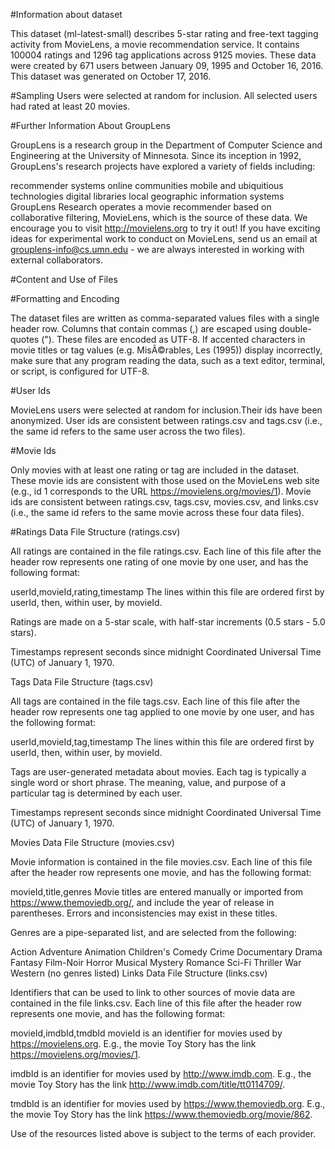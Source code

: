 #Information about dataset

This dataset (ml-latest-small) describes 5-star rating and free-text tagging activity from MovieLens,
a movie recommendation service. It contains 100004 ratings and 1296 tag applications across 9125 movies. 
These data were created by 671 users between January 09, 1995 and October 16, 2016. 
This dataset was generated on October 17, 2016.

#Sampling
Users were selected at random for inclusion. All selected users had rated at least 20 movies.

#Further Information About GroupLens

GroupLens is a research group in the Department of Computer Science and Engineering at the University of Minnesota. 
Since its inception in 1992, GroupLens's research projects have explored a variety of fields including:

recommender systems
online communities
mobile and ubiquitious technologies
digital libraries
local geographic information systems
GroupLens Research operates a movie recommender based on collaborative filtering, MovieLens, which is the source of these data. We encourage you to visit http://movielens.org to try it out! If you have exciting ideas for experimental work to conduct on MovieLens, send us an email at grouplens-info@cs.umn.edu - we are always interested in working with external collaborators.

#Content and Use of Files

#Formatting and Encoding

The dataset files are written as comma-separated values files with a single header row.
Columns that contain commas (,) are escaped using double-quotes ("). These files are encoded as UTF-8. 
If accented characters in movie titles or tag values (e.g. MisÃ©rables, Les (1995)) display incorrectly, 
make sure that any program reading the data, such as a text editor, terminal, or script, is configured for UTF-8.

#User Ids

MovieLens users were selected at random for inclusion.Their ids have been anonymized. 
User ids are consistent between ratings.csv and tags.csv (i.e., the same id refers to the same user across the two files).

#Movie Ids

Only movies with at least one rating or tag are included in the dataset. 
These movie ids are consistent with those used on the MovieLens web site
(e.g., id 1 corresponds to the URL https://movielens.org/movies/1). 
Movie ids are consistent between ratings.csv, tags.csv, movies.csv, and 
links.csv (i.e., the same id refers to the same movie across these four data files).

#Ratings Data File Structure (ratings.csv)

All ratings are contained in the file ratings.csv.
Each line of this file after the header row represents one rating of one movie by one user, and has the following format:

userId,movieId,rating,timestamp
The lines within this file are ordered first by userId, then, within user, by movieId.

Ratings are made on a 5-star scale, with half-star increments (0.5 stars - 5.0 stars).

Timestamps represent seconds since midnight Coordinated Universal Time (UTC) of January 1, 1970.

Tags Data File Structure (tags.csv)

All tags are contained in the file tags.csv. Each line of this file after the header row represents one tag applied to one movie by one user, and has the following format:

userId,movieId,tag,timestamp
The lines within this file are ordered first by userId, then, within user, by movieId.

Tags are user-generated metadata about movies. Each tag is typically a single word or short phrase. The meaning, value, and purpose of a particular tag is determined by each user.

Timestamps represent seconds since midnight Coordinated Universal Time (UTC) of January 1, 1970.

Movies Data File Structure (movies.csv)

Movie information is contained in the file movies.csv. Each line of this file after the header row represents one movie, and has the following format:

movieId,title,genres
Movie titles are entered manually or imported from https://www.themoviedb.org/, and include the year of release in parentheses. Errors and inconsistencies may exist in these titles.

Genres are a pipe-separated list, and are selected from the following:

Action
Adventure
Animation
Children's
Comedy
Crime
Documentary
Drama
Fantasy
Film-Noir
Horror
Musical
Mystery
Romance
Sci-Fi
Thriller
War
Western
(no genres listed)
Links Data File Structure (links.csv)

Identifiers that can be used to link to other sources of movie data are contained in the file links.csv. Each line of this file after the header row represents one movie, and has the following format:

movieId,imdbId,tmdbId
movieId is an identifier for movies used by https://movielens.org. E.g., the movie Toy Story has the link https://movielens.org/movies/1.

imdbId is an identifier for movies used by http://www.imdb.com. E.g., the movie Toy Story has the link http://www.imdb.com/title/tt0114709/.

tmdbId is an identifier for movies used by https://www.themoviedb.org. E.g., the movie Toy Story has the link https://www.themoviedb.org/movie/862.

Use of the resources listed above is subject to the terms of each provider.



